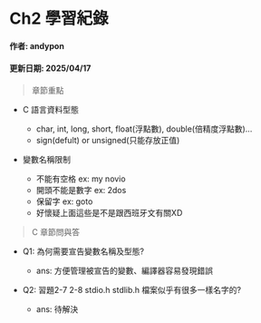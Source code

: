 # Ch2 學習紀錄
#### 作者: andypon
#### 更新日期: 2025/04/17  

> 章節重點   

- C 語言資料型態
  - char, int, long, short, float(浮點數), double(倍精度浮點數)...
  - sign(defult) or unsigned(只能存放正值)

- 變數名稱限制
  - 不能有空格 ex: my novio
  - 開頭不能是數字 ex: 2dos
  - 保留字 ex: goto 
  - 好懷疑上面這些是不是跟西班牙文有關XD

> C 章節問與答
- Q1: 為何需要宣告變數名稱及型態?
  - ans: 方便管理被宣告的變數、編譯器容易發現錯誤

- Q2: 習題2-7 2-8 stdio.h stdlib.h 檔案似乎有很多一樣名字的?
  - ans: 待解決

